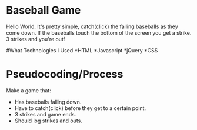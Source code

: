 # Baseball Game
Hello World.  It's pretty simple, catch(click) the falling baseballs as they come down.  If the baseballs touch the bottom of the screen you get a strike.  3 strikes and you're out!

#What Technologies I Used
*HTML
*Javascript
*jQuery
*CSS

# Pseudocoding/Process
Make a game that:
* Has baseballs falling down.
* Have to catch(click) before they get to a certain point.
* 3 strikes and game ends.
* Should log strikes and outs.






